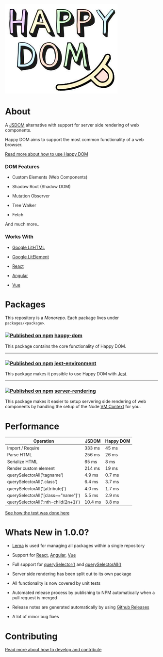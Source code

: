 ![Happy DOM Logo](https://github.com/capricorn86/happy-dom/raw/master/docs/happy-dom-logo.jpg)


# About

A [JSDOM](https://github.com/jsdom/jsdom) alternative with support for server side rendering of web components.

Happy DOM aims to support the most common functionality of a web browser.

[Read more about how to use Happy DOM](https://github.com/capricorn86/happy-dom/tree/master/packages/happy-dom)



### DOM Features

- Custom Elements (Web Components)

- Shadow Root (Shadow DOM)

- Mutation Observer

- Tree Walker

- Fetch
  

And much more..

  

### Works With

- [Google LitHTML](https://lit-html.polymer-project.org)

- [Google LitElement](https://lit-element.polymer-project.org)

- [React](https://reactjs.org)

- [Angular](https://angular.io/)

- [Vue](https://vuejs.org/)



# Packages

This repository is a _Monorepo_. Each package lives under `packages/<package>`.

### [![Published on npm](https://img.shields.io/npm/v/happy-dom.svg)](https://www.npmjs.com/package/happy-dom) [happy-dom](https://github.com/capricorn86/happy-dom/tree/master/packages/happy-dom)

This package contains the core functionality of Happy DOM.

---

### [![Published on npm](https://img.shields.io/npm/v/@happy-dom/jest-environment.svg)](https://www.npmjs.com/package/@happy-dom/jest-environment) [jest-environment](https://github.com/capricorn86/happy-dom/tree/master/packages/jest-environment)

This package makes it possible to use Happy DOM with [Jest](https://jestjs.io/).

---

### [![Published on npm](https://img.shields.io/npm/v/@happy-dom/server-rendering.svg)](https://www.npmjs.com/package/@happy-dom/server-rendering) [server-rendering](https://github.com/capricorn86/happy-dom/tree/master/packages/server-rendering)

This package makes it easier to setup servering side rendering of web components by handling the setup of the Node [VM Context](https://nodejs.org/api/vm.html#vm_vm_createcontext_sandbox_options) for you.



# Performance

| Operation                            | JSDOM   | Happy DOM |
| ------------------------------------ | ------- | --------- |
| Import / Require                     | 333 ms  | 45 ms     |
| Parse HTML                           | 256 ms  | 26 ms     |
| Serialize HTML                       | 65 ms   | 8 ms      |
| Render custom element                | 214 ms  | 19 ms     |
| querySelectorAll('tagname')          | 4.9 ms  | 0.7 ms    |
| querySelectorAll('.class')           | 6.4 ms  | 3.7 ms    |
| querySelectorAll('[attribute]')      | 4.0 ms  | 1.7 ms    |
| querySelectorAll('[class~="name"]')  | 5.5 ms  | 2.9 ms    |
| querySelectorAll(':nth-child(2n+1)') | 10.4 ms | 3.8 ms    |

[See how the test was done here](https://github.com/capricorn86/happy-dom-performance-test)



# Whats New in 1.0.0?

- [Lerna](https://lerna.js.org/) is used for managing all packages within a single repository

- Support for [React](https://reactjs.org), [Angular](https://angular.io/), [Vue](https://vuejs.org/)

- Full support for [querySelector()](https://www.w3.org/TR/selectors-api/#queryselector) and [querySelectorAll()](https://www.w3.org/TR/selectors-api/#queryselectorall)

- Server side rendering has been split out to its own package

- All functionality is now covered by unit tests

- Automated release process by publishing to NPM automatically when a pull request is merged

- Release notes are generated automatically by using [Github Releases](https://docs.github.com/en/free-pro-team@latest/github/administering-a-repository/about-releases)

- A lot of minor bug fixes



# Contributing

[Read more about how to develop and contribute](https://github.com/capricorn86/happy-dom/blob/master/docs/contributing.md)